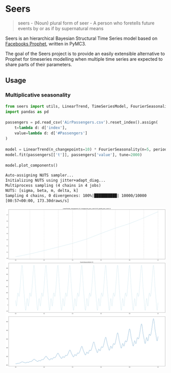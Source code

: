 # Seers

> seers - (Noun) plural form of seer - A person who foretells future events by or as if by supernatural means

Seers is an hierarchical Bayesian Structural Time Series model based on [Facebooks Prophet](https://facebook.github.io/prophet/), written in PyMC3.

The goal of the Seers project is to provide an easily extensible alternative to Prophet for timeseries modelling when
multiple time series are expected to share parts of their parameters.
 
 
## Usage


### Multiplicative seasonality
```python
from seers import utils, LinearTrend, TimeSeriesModel, FourierSeasonality
import pandas as pd

passengers = pd.read_csv('AirPassengers.csv').reset_index().assign(
    t=lambda d: d['index'],
    value=lambda d: d['#Passengers']
)

model = LinearTrend(n_changepoints=10) * FourierSeasonality(n=5, periodicity=12/143)
model.fit(passengers[['t']], passengers['value'], tune=2000)

model.plot_components()
```

    Auto-assigning NUTS sampler...
    Initializing NUTS using jitter+adapt_diag...
    Multiprocess sampling (4 chains in 4 jobs)
    NUTS: [sigma, beta, m, delta, k]
    Sampling 4 chains, 0 divergences: 100%|██████████| 10000/10000 [00:57<00:00, 173.30draws/s]



![png](images/airline_passengers.png)



```python

```

